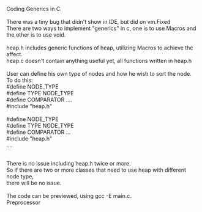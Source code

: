 Coding Generics in C.
<br/><br/>
There was a tiny bug that didn't show in IDE, but did on vm.Fixed
<br/>
There are two ways to implement "generics" in c,  one is to use Macros and the other is to use void.
<br/><br/>
heap.h includes generic functions of heap, utilizing Macros to achieve the affect.
<br/>
heap.c doesn't contain anything useful yet, all functions written in heap.h
<br/><br/>
User can define his own type of nodes and how he wish to sort the node.
<br/>
To do this:
<br/>
#define NODE_TYPE
<br/>
#define TYPE NODE_TYPE
<br/>
#define COMPARATOR  ....
<br/>
#include "heap.h"
<br/><br/>
#define NODE_TYPE
<br/>
#define TYPE NODE_TYPE 
<br/>
#define COMPARATOR  ...
<br/>
#include "heap.h"
<br/>
....
<br/><br/>

There is no issue including heap.h twice or more. 
<br/>
So if there are two or more classes that need to use heap with different node type,
<br/>
there will be no issue.
<br/><br/>
The code can be previewed, using gcc -E main.c. 
<br/>
Preprocessor

                        
